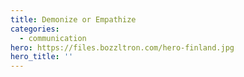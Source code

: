 ```yaml
---
title: Demonize or Empathize
categories:
  - communication
hero: https://files.bozzltron.com/hero-finland.jpg
hero_title: ''
---
```


<!-- more >

<blockquote class="twitter-tweet"><p lang="en" dir="ltr">“This is why the left is so dangerous: they always put their ideology before your safety.” — President <a href="https://twitter.com/realDonaldTrump?ref_src=twsrc%5Etfw">@realDonaldTrump</a></p>&mdash; The White House (@WhiteHouse) <a href="https://twitter.com/WhiteHouse/status/1275571804929581056?ref_src=twsrc%5Etfw">June 23, 2020</a></blockquote> <script async src="https://platform.twitter.com/widgets.js" charset="utf-8"></script> 